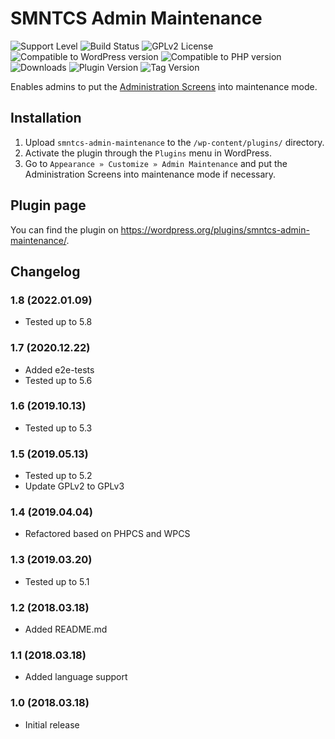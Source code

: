 # SMNTCS Admin Maintenance

![Support Level](https://img.shields.io/badge/support-active-green.svg)
![Build Status](https://github.com/nielslange/smntcs-admin-maintenance/actions/workflows/test.yml/badge.svg)
![GPLv2 License](https://img.shields.io/github/license/nielslange/smntcs-admin-maintenance.svg)
![Compatible to WordPress version](https://plugintests.com/plugins/smntcs-admin-maintenance/wp-badge.svg)
![Compatible to PHP version](https://plugintests.com/plugins/smntcs-admin-maintenance/php-badge.svg)
![Downloads](https://img.shields.io/wordpress/plugin/dt/smntcs-admin-maintenance.svg)
![Plugin Version](https://img.shields.io/wordpress/plugin/v/smntcs-admin-maintenance.svg)
![Tag Version](https://img.shields.io/github/tag/nielslange/smntcs-admin-maintenance.svg)

Enables admins to put the <a href="https://wordpress.org/support/article/administration-screens/" target="_blank">Administration Screens</a> into maintenance mode.

## Installation

1. Upload `smntcs-admin-maintenance` to the `/wp-content/plugins/` directory.
2. Activate the plugin through the `Plugins` menu in WordPress.
3. Go to `Appearance » Customize » Admin Maintenance` and put the Administration Screens into maintenance mode if necessary.

## Plugin page

You can find the plugin on https://wordpress.org/plugins/smntcs-admin-maintenance/.

## Changelog

### 1.8 (2022.01.09)

-   Tested up to 5.8

### 1.7 (2020.12.22)

-   Added e2e-tests
-   Tested up to 5.6

### 1.6 (2019.10.13)

-   Tested up to 5.3

### 1.5 (2019.05.13)

-   Tested up to 5.2
-   Update GPLv2 to GPLv3

### 1.4 (2019.04.04)

-   Refactored based on PHPCS and WPCS

### 1.3 (2019.03.20)

-   Tested up to 5.1

### 1.2 (2018.03.18)

-   Added README.md

### 1.1 (2018.03.18)

-   Added language support

### 1.0 (2018.03.18)

-   Initial release
